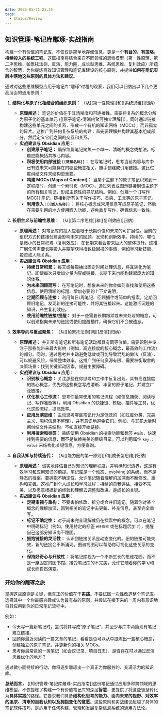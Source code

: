 ```yaml
---
date: 2025-05-21 23:26
tags:
  - Status/Review
---
```


## 知识管理-笔记库雕琢-实战指南

构建一个有价值的笔记库，不仅仅是简单地存储信息，更是一个**有目的、有策略、持续投入的系统工程**。这篇指南将结合来自不同领域的思维模型（第一性原理、第二序思维、帕累托法则、反演、能力圈、成长型思维、系统思维、复利效应）所蕴含的智慧，为你提炼高效知识管理和笔记库建设的核心原则，并提供**如何在笔记实践中落地这些原则的具体方法和建议**。

通过对这些思维模型应用于笔记库“雕琢”过程的观察，我们可以归纳出以下几个更高层面的通用原则：

1. **结构化与原子化相结合的组织原则：** （从[[第一性原理]]和[[系统思维]]归纳）
   - **原理阐述：** 笔记的价值在于其清晰度和可连接性。需要将复杂的概念分解为原子化的基本单元 ([[原子笔记-清晰内聚可独立理解]]），同时通过链接构建这些单元之间的关系，形成一个有机的知识网络（MOCs），而非孤立的碎片。这推广到任何复杂系统的构建：首先要理解并构建其基本组成部分，然后定义它们之间的交互和关系。
   - **实战建议与 Obsidian 应用：**
     - **创建原子笔记：** 确保每篇笔记聚焦一个单一、清晰的概念或想法。标题应能概括其核心内容。
     - **积极使用内部链接 `[[链接名称]]`：** 在写笔记时，思考当前内容与库中已有或未来可能存在的哪些概念相关，随手创建或引用链接。这比过度纠结文件夹结构更重要。
     - **构建 MOCs (Maps of Content)：** 当某个主题下的原子笔记积累到一定程度时，创建一个索引页（MOC），通过列表或图示链接到该主题下的所有相关笔记，形成主题性的导航结构。例如，创建一个 [[写作 MOC]] 笔记，链接到所有关于写作技巧、灵感、工具等的原子笔记。
     - **利用嵌入 `![[嵌入名称]]`：** 将核心概念或常用信息写成原子笔记，然后在需要引用的地方使用嵌入功能，避免重复写作，确保信息一致性。

2. **长期主义与前瞻性思维：** （从[[第二序思维]]和[[复利效应]]归纳）
   - **原理阐述：** 对笔记库的投入应着眼于长期价值和未来的可扩展性。当前的组织方式和链接创建会影响未来的回顾、发现和创新效率。持续的、哪怕是微小的日常积累（复利效应），在长期来看会带来巨大的整体提升。这推广到任何需要长期投入并期望获得指数级回报的事情，例如学习新技能、投资或人际关系。
   - **实战建议与 Obsidian 应用：**
     - **持续日常积累：** 每天或每周抽出固定时间处理信息，将其转化为笔记。即使每次只增加少量内容或链接，长期下来也能构建起庞大的知识体系。
     - **为未来回顾而写：** 在写笔记时，想象未来的你会如何查找和使用这些信息。使用清晰的标题、增加必要的上下文说明。
     - **定期回顾与连接：** 利用每日/周笔记、回顾插件或简单的搜索，定期回顾旧笔记，发现新的连接可能性，并将其链接起来。这能激活沉睡的知识，产生复利效应。
     - **使用前瞻性链接/提醒：** 对于一些需要长期跟踪或未来处理的概念，可以创建指向未来的链接或使用提醒插件，确保它们不会被遗忘。

3. **效率导向与重点聚焦：** （从[[帕累托法则]]和[[反演]]归纳）
   - **原理阐述：** 并非所有笔记和所有笔记活动都具有同等价值。需要识别并专注于那些能带来最大影响（例如，高连接度的核心概念，最高效的工作流）的部分。同时，通过思考并主动避免低效或可能导致混乱的做法（反演），可以规避风险，保障整体效率。这推广到任何资源有限、需要权衡取舍的决策场景：找到关键驱动因素，规避主要障碍。
   - **实战建议与 Obsidian 应用：**
     - **识别核心概念：** 关注那些在你思考和工作中反复出现、具有高连接度的核心概念，优先将这些概念写成清晰、丰富的原子笔记，并建立广泛链接。
     - **优化核心工作流：** 思考你最常使用的笔记流程（如信息捕获、阅读标记、写作准备等），利用 Obsidian 的快捷键、模板、插件等工具，优化这些流程，提高效率。
     - **应用反演思维：** 主动思考哪些笔记行为是低效的（如过度分类、完美主义、囤积信息不整理），并有意识地避免它们。例如，与其花大量时间纠结文件夹结构，不如直接开始链接。
     - **利用搜索和标签：** 熟练使用 Obsidian 的搜索功能和标签 `#标签`，快速找到需要的信息，而不是依赖完美的层级目录。可以利用属性 `key:: value` 来结构化关键信息，方便查询。

4. **自我认知与持续迭代：** （从[[能力圈的第一原则]]和[[成长型思维]]归纳）
   - **原理阐述：** 诚实地评估自己对知识的理解程度，并明确知识边界，这是有效学习和应用知识的前提。笔记库是一个动态、evolving 的系统，而不是静态的档案。要拥抱不确定性，允许笔记随着理解的加深而不断修改、重构和完善。这推广到个人成长和学习过程：持续的自我评估、接受不完美、以及愿意根据新的经验和理解去调整和改进，是成长的关键。
   - **实战建议与 Obsidian 应用：**
     - **定期审视与重构：** 不要害怕修改、拆分或合并旧笔记。随着你对某个概念的理解加深，回到相关的笔记中去更新、补充信息，甚至完全重写。
     - **标记不确定性：** 对于尚未完全理解或仍在探索中的概念，可以在笔记中明确标记（例如，使用特定的标签 `#待探索` 或在标题后加 `?`），提醒自己这部分知识尚不稳固。
     - **拥抱链接的灵活性：** 认识到链接关系是动态变化的。旧的链接可能失效，新的链接会不断涌现。图谱视图可以帮助你可视化这些关系的变化。
     - **保持好奇心与开放性：** 将笔记库视为一个不断生长的思维花园，而不是一座固定的图书馆。接受笔记库的不完美，允许它随着你的学习和成长而自然演变。

### 开始你的雕琢之旅

掌握这些原则是关键，但真正的价值在于**实践**。不要试图一次性改造整个笔记库。选择其中一个你最感兴趣或认为最有益的原则，并尝试在接下来的一周内有意识地将其应用到你的日常笔记流程中。

例如：

- 今天写一篇新笔记时，尝试将其写成“原子笔记”，并至少与库中两篇现有笔记建立链接。
- 回顾你最近阅读的一篇文章的笔记，看看是否可以从中提炼出一些核心概念，创建独立的原子笔记，并更新你的相关 MOCs。
- 思考你最常做的一类笔记（如会议记录、项目日志），是否存在可以通过反演思维优化的地方？

通过微小而持续的行动，你将逐步雕琢出一个真正为你服务的、充满活力的知识库。

**总结而言，** [[知识管理-笔记库雕琢-实战指南]]这份笔记通过应用多种跨领域的思维模型，不仅提炼了构建一个有价值笔记库的深层**智慧**，更提供了将这些智慧转化为**具体实践**的路径。它要求我们具备**结构化思考的能力、面向未来的视野、对效率的追求、清晰的自我认知以及拥抱变化的意愿**。这些原则和实战建议超越了具体的笔记软件技巧，是适用于任何构建、管理和发展复杂信息系统的通用方法论。
